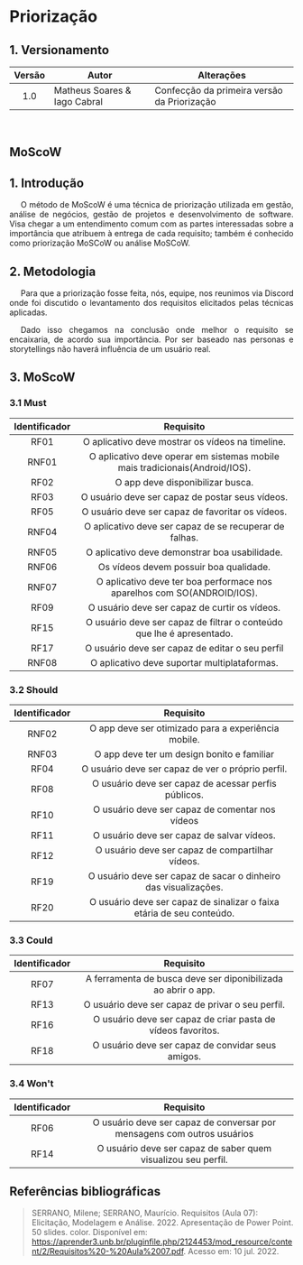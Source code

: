 # Priorização

## 1. Versionamento

| Versão | Autor             | Alterações                         |
|:------:| ----------------- | ---------------------------------- |
|  1.0   | Matheus Soares  & Iago Cabral| Confecção da primeira versão da Priorização |

&nbsp;
&nbsp;

## MoScoW

## 1. Introdução

<p style="text-indent: 20px; text-align: justify">
O método de MoScoW é uma técnica de priorização utilizada em gestão, análise de negócios, gestão de projetos e desenvolvimento de software. Visa chegar a um entendimento comum com as partes interessadas sobre a importância que atribuem à entrega de cada requisito; também é conhecido como priorização MoSCoW ou análise MoSCoW.
</p>

## 2. Metodologia
<p style="text-indent: 20px; text-align: justify">
Para que a priorização fosse feita, nós, equipe, nos reunimos via Discord onde foi discutido o levantamento dos requisitos elicitados pelas técnicas aplicadas.
</p><p style="text-indent: 20px; text-align: justify">
    Dado isso chegamos na conclusão onde melhor o requisito se encaixaria, de acordo sua importância. Por ser baseado nas personas e storytellings não haverá influência de um usuário real.
</p>
    
## 3. MoScoW

### 3.1 Must

| Identificador | Requisito                                                                                                                              |
| :-----------: | :-----------------------------------------------------------------------------------------------------------------------------------:|
|     RF01      | O aplicativo deve mostrar os vídeos na timeline.                                                                       |
|     RNF01      | O aplicativo deve operar em sistemas mobile mais tradicionais(Android/IOS).                                               |
|     RF02      | O app deve disponibilizar busca.                                                                                                       |
|     RF03      | O usuário deve ser capaz de postar seus vídeos.                                                                 |
|     RF05      | O usuário deve ser capaz de favoritar os vídeos. |
|     RNF04      | O aplicativo deve ser capaz de se recuperar de falhas.                                                       |
|     RNF05      | O aplicativo deve demonstrar boa usabilidade.                                                                         |
|     RNF06    | Os vídeos devem possuir boa qualidade.                                                             |
|      RNF07      | O aplicativo deve ter boa performace nos aparelhos com SO(ANDROID/IOS).                  |
| RF09 | O usuário deve ser capaz de curtir os vídeos.|
| RF15 | O usuário deve ser capaz de filtrar o conteúdo que lhe é apresentado.| 
| RF17 | O usuário deve ser capaz de editar o seu perfil|
|RNF08| O aplicativo deve suportar multiplataformas.|


### 3.2 Should

| Identificador | Requisito                                                                    |
| :-----------: | :---------------------------------------------------------------------------: |
|     RNF02      | O app deve ser otimizado para a experiência mobile.                          |
|     RNF03     | O app deve ter um design bonito e familiar |
|     RF04      | O usuário deve ser capaz de ver o próprio perfil.                                   |
|      RF08     | O usuário deve ser capaz de acessar perfis públicos.                     |
| RF10 | O usuário deve ser capaz de comentar nos vídeos |
| RF11 | O usuário deve ser capaz de salvar vídeos.|
| RF12 | O usuário deve ser capaz de compartilhar vídeos.|
| RF19 | O usuário deve ser capaz de sacar o dinheiro das visualizações.|
| RF20| O usuário deve ser capaz de sinalizar o faixa etária de seu conteúdo.|


### 3.3 Could

| Identificador | Requisito                                                                                                                               |
| :-----------: | :----------------------------------------------------------------------------------------------------------------------------------: |
|     RF07      | A ferramenta de busca deve ser diponibilizada ao abrir o app.                                                           |
| RF13 | O usuário deve ser capaz de privar o seu perfil.|
| RF16 | O usuário deve ser capaz de criar pasta de vídeos favoritos.|
| RF18 | O usuário deve ser capaz de convidar seus amigos.|

### 3.4 Won't

| Identificador | Requisito                                                                                                                |
| :-----------: | :-----------------------------------------------------------------------------------------------------------------------: |
|     RF06      | O usuário deve ser capaz de conversar por mensagens com outros usuários                        |
| RF14 | O usuário deve ser capaz de saber quem visualizou seu perfil.|


## Referências bibliográficas

> SERRANO, Milene; SERRANO, Maurício. Requisitos (Aula 07): Elicitação, Modelagem e Análise. 2022. Apresentação de Power Point. 50 slides. color. Disponível em: https://aprender3.unb.br/pluginfile.php/2124453/mod_resource/content/2/Requisitos%20-%20Aula%2007.pdf. Acesso em: 10 jul. 2022.

